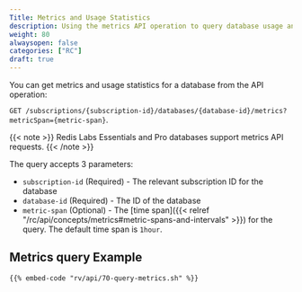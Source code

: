 ```yaml
---
Title: Metrics and Usage Statistics
description: Using the metrics API operation to query database usage and statistics information
weight: 80
alwaysopen: false
categories: ["RC"]
draft: true
---
```

You can get metrics and usage statistics for a database from the API operation:

`GET /subscriptions/{subscription-id}/databases/{database-id}/metrics?metricSpan={metric-span}`.

{{< note >}}
Redis Labs Essentials and Pro databases support metrics API requests.
{{< /note >}}

The query accepts 3 parameters:

- `subscription-id` (Required) - The relevant subscription ID for the database
- `database-id` (Required) - The ID of the database
- `metric-span` (Optional) - The [time span]({{< relref "/rc/api/concepts/metrics#metric-spans-and-intervals" >}}) for the query. The default time span is `1hour`.

## Metrics query Example

```shell
{{% embed-code "rv/api/70-query-metrics.sh" %}}
```

